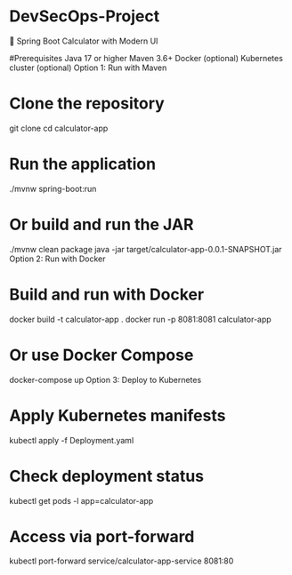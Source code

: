 # DevSecOps-Project
🧮 Spring Boot Calculator with Modern UI

#Prerequisites
Java 17 or higher
Maven 3.6+
Docker (optional)
Kubernetes cluster (optional)
Option 1: Run with Maven
# Clone the repository
git clone <repository-url>
cd calculator-app

# Run the application
./mvnw spring-boot:run

# Or build and run the JAR
./mvnw clean package
java -jar target/calculator-app-0.0.1-SNAPSHOT.jar
Option 2: Run with Docker
# Build and run with Docker
docker build -t calculator-app .
docker run -p 8081:8081 calculator-app

# Or use Docker Compose
docker-compose up
Option 3: Deploy to Kubernetes
# Apply Kubernetes manifests
kubectl apply -f Deployment.yaml

# Check deployment status
kubectl get pods -l app=calculator-app

# Access via port-forward
kubectl port-forward service/calculator-app-service 8081:80
